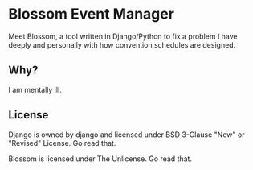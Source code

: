 # Blossom Event Manager

Meet Blossom, a tool written in Django/Python to fix a problem I have deeply and personally with how convention schedules are designed.

## Why?

I am mentally ill.

## License
Django is owned by django and licensed under BSD 3-Clause "New" or "Revised" License. Go read that.

Blossom is licensed under The Unlicense. Go read that.